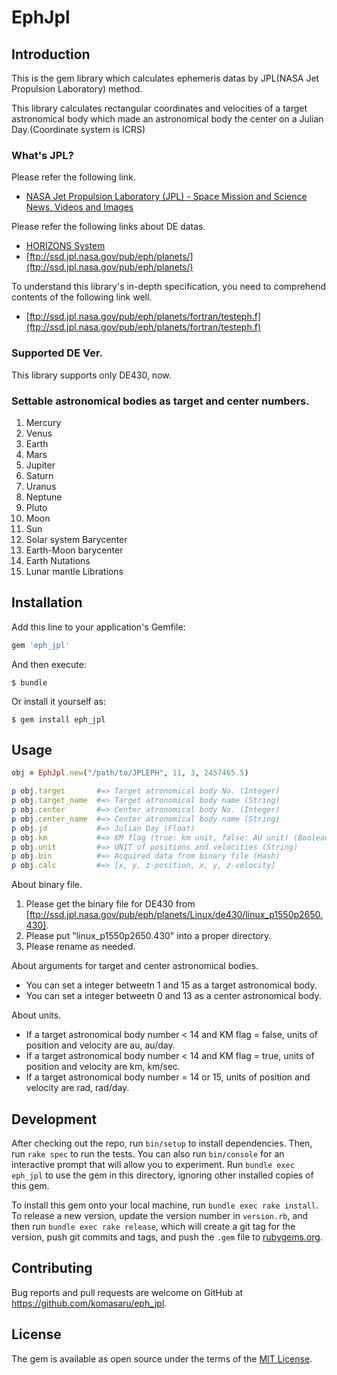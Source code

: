 # EphJpl

## Introduction

This is the gem library which calculates ephemeris datas by JPL(NASA Jet Propulsion Laboratory) method.

This library calculates rectangular coordinates and velocities of a target astronomical body which made an astronomical body the center on a Julian Day.(Coordinate system is ICRS)

### What's JPL?

Please refer the following link.

* [NASA Jet Propulsion Laboratory (JPL) - Space Mission and Science News, Videos and Images](http://www.jpl.nasa.gov/)

Please refer the following links about DE datas.

* [HORIZONS System](http://ssd.jpl.nasa.gov/?horizons)
* [ftp://ssd.jpl.nasa.gov/pub/eph/planets/](ftp://ssd.jpl.nasa.gov/pub/eph/planets/)

To understand this library's in-depth specification, you need to comprehend contents of the following link well.

* [ftp://ssd.jpl.nasa.gov/pub/eph/planets/fortran/testeph.f](ftp://ssd.jpl.nasa.gov/pub/eph/planets/fortran/testeph.f)

### Supported DE Ver.

This library supports only DE430, now.

### Settable astronomical bodies as target and center numbers.

1. Mercury
2. Venus
3. Earth
4. Mars
5. Jupiter
6. Saturn
7. Uranus
8. Neptune
9. Pluto
10. Moon
11. Sun
12. Solar system Barycenter
13. Earth-Moon barycenter
14. Earth Nutations
15. Lunar mantle Librations

## Installation

Add this line to your application's Gemfile:

```ruby
gem 'eph_jpl'
```

And then execute:

    $ bundle

Or install it yourself as:

    $ gem install eph_jpl

## Usage

``` ruby
obj = EphJpl.new("/path/to/JPLEPH", 11, 3, 2457465.5)

p obj.target       #=> Target atronomical body No. (Integer)
p obj.target_name  #=> Target atronomical body name (String)
p obj.center       #=> Center atronomical body No. (Integer)
p obj.center_name  #=> Center atronomical body name (String)
p obj.jd           #=> Julian Day (Float)
p obj.km           #=> KM flag (true: km unit, false: AU unit) (Boolean)
p obj.unit         #=> UNIT of positions and velocities (String)
p obj.bin          #=> Acquired data from binary file (Hash)
p obj.calc         #=> [x, y, z-position, x, y, z-velocity]
```
About binary file.

1. Please get the binary file for DE430 from [ftp://ssd.jpl.nasa.gov/pub/eph/planets/Linux/de430/linux_p1550p2650.430].
2. Please put "linux_p1550p2650.430" into a proper directory.
3. Please rename as needed.

About arguments for target and center astronomical bodies.

* You can set a integer betweetn 1 and 15 as a target astronomical body.
* You can set a integer betweetn 0 and 13 as a center astronomical body.

About units.

* If a target astronomical body number < 14 and KM flag = false, units of position and velocity are au, au/day.
* If a target astronomical body number < 14 and KM flag = true, units of position and velocity are km, km/sec.
* If a target astronomical body number = 14 or 15, units of position and velocity are rad, rad/day.

## Development

After checking out the repo, run `bin/setup` to install dependencies. Then, run `rake spec` to run the tests. You can also run `bin/console` for an interactive prompt that will allow you to experiment. Run `bundle exec eph_jpl` to use the gem in this directory, ignoring other installed copies of this gem.

To install this gem onto your local machine, run `bundle exec rake install`. To release a new version, update the version number in `version.rb`, and then run `bundle exec rake release`, which will create a git tag for the version, push git commits and tags, and push the `.gem` file to [rubygems.org](https://rubygems.org).

## Contributing

Bug reports and pull requests are welcome on GitHub at https://github.com/komasaru/eph_jpl.


## License

The gem is available as open source under the terms of the [MIT License](http://opensource.org/licenses/MIT).

